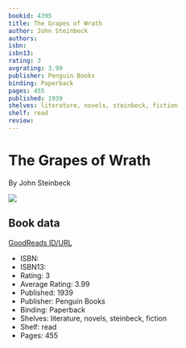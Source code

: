 ```yaml
---
bookid: 4395
title: The Grapes of Wrath
author: John Steinbeck
authors: 
isbn: 
isbn13: 
rating: 3
avgrating: 3.99
publisher: Penguin Books
binding: Paperback
pages: 455
published: 1939
shelves: literature, novels, steinbeck, fiction
shelf: read
review: 
---
```


# The Grapes of Wrath

By John Steinbeck

![](https://i.gr-assets.com/images/S/compressed.photo.goodreads.com/books/1511302892l/4395._SY475_.jpg)

## Book data

[GoodReads ID/URL](https://www.goodreads.com/book/show/4395)

- ISBN: 
- ISBN13: 
- Rating: 3
- Average Rating: 3.99
- Published: 1939
- Publisher: Penguin Books
- Binding: Paperback
- Shelves: literature, novels, steinbeck, fiction
- Shelf: read
- Pages: 455

